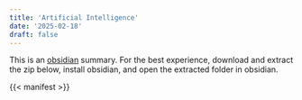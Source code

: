 ```yaml
---
title: 'Artificial Intelligence'
date: '2025-02-18'
draft: false
---
```


This is an [obsidian](obsidian.md) summary. For the best experience, download and extract the zip below, install obsidian, and open the extracted folder in obsidian.

{{< manifest >}}

